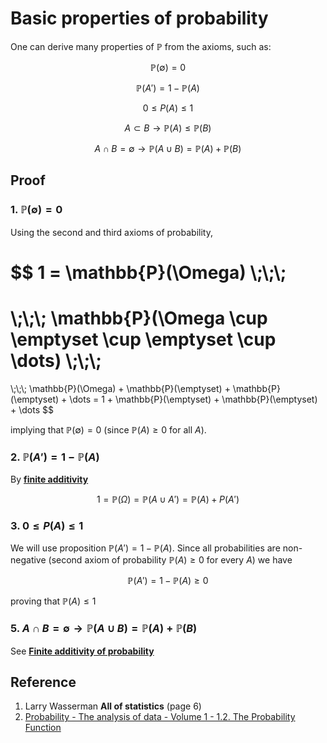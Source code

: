 # Basic properties of probability

One can derive many properties of $\mathbb{P}$ from the axioms, such as:

$$
\mathbb{P}(\emptyset)=0
$$

$$
\mathbb{P}(A') = 1 − \mathbb{P}(A)
$$

$$
0 \leq P(A) \leq 1
$$

$$
A \subset B \rightarrow \mathbb{P}(A) \leq \mathbb{P}(B)
$$

$$
A \cap B = \emptyset \rightarrow \mathbb{P}(A \cup B) = \mathbb{P}(A) + \mathbb{P}(B)
$$

## Proof

### 1. $\mathbb{P}(\emptyset)=0$

Using the second and third axioms of probability,

$$
1 = \mathbb{P}(\Omega)
\\;\\;\\;
=
\\;\\;\\;
\mathbb{P}(\Omega \cup \emptyset \cup \emptyset \cup \dots)
\\;\\;\\;
=
\\;\\;\\;
\mathbb{P}(\Omega) + \mathbb{P}(\emptyset) + \mathbb{P}(\emptyset) + \dots = 1 + \mathbb{P}(\emptyset) + \mathbb{P}(\emptyset) + \dots
$$

implying that $\mathbb{P}(\emptyset) = 0$ (since $\mathbb{P}(A) \geq 0$ for all $A$).

### 2. $\mathbb{P}(A') = 1 − \mathbb{P}(A)$

By [**finite additivity**](./0004-finite-additivity-of-probability.md)

$$
1 = \mathbb{P}(\Omega) = \mathbb{P}(A \cup A') = \mathbb{P}(A) + P(A')
$$

### 3. $0 \leq P(A) \leq 1$

We will use proposition $\mathbb{P}(A') = 1 − \mathbb{P}(A)$. Since all probabilities are non-negative (second axiom of probability $\mathbb{P}(A) \geq 0$ for every $A$) we have

$$
\mathbb{P}(A') = 1 − \mathbb{P}(A) \geq 0
$$

proving that $\mathbb{P}(A) \leq 1$

### 5. $A \cap B = \emptyset \rightarrow \mathbb{P}(A \cup B) = \mathbb{P}(A) + \mathbb{P}(B)$

See [**Finite additivity of probability**](./0004-finite-additivity-of-probability.md)

## Reference

1. Larry Wasserman **All of statistics** (page 6)
2. [Probability - The analysis of data - Volume 1 - 1.2. The Probability Function](http://theanalysisofdata.com/probability/1_2.html)